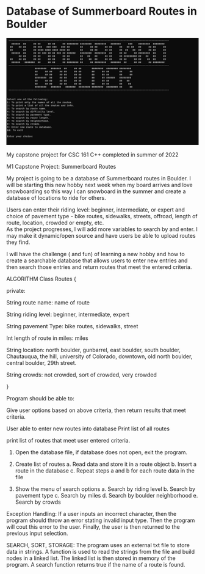 # Database of Summerboard Routes in Boulder

![Summerboard Boulder](https://github.com/thetopham/Summerboard/blob/main/Summerboard%20Boulder.jpg?raw=true)


My capstone project for CSC 161 C++ completed in summer of 2022

M1 Capstone Project: Summerboard Routes

My project is going to be a database of Summerboard routes in Boulder. I will be starting this new hobby next week when my board arrives and love snowboarding so this way I can snowboard in the summer and create a database of locations to ride for others.

Users can enter their riding level: beginner, intermediate, or expert and choice of pavement type - bike routes, sidewalks, streets, offroad, length of route, location, crowded or empty, etc.  
As the project progresses, I will add more variables to search by and enter. I may make it dynamic/open source and have users be able to upload routes they find.

I will have the challenge ( and fun) of learning a new hobby and how to create a searchable database that allows users to enter new entries and then search those entries and return routes that meet the entered criteria. 

ALGORITHM
Class Routes {

private: 

String route name: name of route

String riding level: beginner, intermediate, expert

String pavement Type: bike routes, sidewalks, street

Int length of route in miles: miles

String location: north boulder, gunbarrel, east boulder, south boulder, Chautauqua, the hill, university of Colorado, downtown, old north boulder, central boulder, 29th street. 

String crowds: not crowded, sort of crowded, very crowded 

}

Program should be able to: 

Give user options based on above criteria, then return results that meet criteria. 

User able to enter new routes into database
Print list of all routes

print list of routes that meet user entered criteria. 
1.	Open the database file, if database does not open, exit the program.

2.	Create list of routes
a.	 Read data and store it in a route object
b.	Insert a route in the database
c.	Repeat steps a and b for each route data in the file 
3.	Show the menu of search options
a.	Search by riding level
b.	Search by pavement type
c.	Search by miles
d.	Search by boulder neighborhood
e.	Search by crowds

Exception Handling: If a user inputs an incorrect character, then the program should throw an error stating invalid input type.
Then the program will cout this error to the user. Finally, the user is then returned to the previous input selection. 

SEARCH, SORT, STORAGE: The program uses an external txt file to store data in strings. A function is used to read the strings from the file and build nodes in a linked list. The linked list is then stored in memory of the program. A search function returns true if the name of a route is found. 

